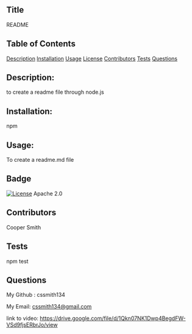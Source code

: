 
    
## Title
README


## Table of Contents
[Description](#description)
[Installation](#installation)
[Usage](#usage)
[License](#badge)
[Contributors](#contributors)
[Tests](#tests)
[Questions](#questions)




## Description:
to create a readme file through node.js

## Installation:
npm

## Usage:
To create a readme.md file

## Badge

[![License](https://img.shields.io/badge/License-Apache_2.0-blue.svg)](https://opensource.org/licenses/Apache-2.0)
Apache 2.0

## Contributors
Cooper Smith

## Tests 
npm test

## Questions
My Github : cssmith134 


My Email: cssmith134@gmail.com

link to video: https://drive.google.com/file/d/1Qkn07NK1Dwp4BegdFW-VSd9fjsERbrJo/view
    